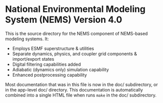 National Environmental Modeling System (NEMS) Version 4.0
=========================================================

This is the source directory for the NEMS component of NEMS-based
modeling systems.  It:

* Employs ESMF superstructure & utilities
* Separate dynamics, physics, and coupler grid components &
  import/export states
* Digital filtering capabilities added
* Adiabatic (dynamics only) simulation capability
* Enhanced postprocessing capability

Most documentation that was in this file is now in the doc/
subdirectory, or in the app-level doc/ directory.  This documentation
is automatically combined into a single HTML file when runs `make` in
the doc/ subdirectory.
